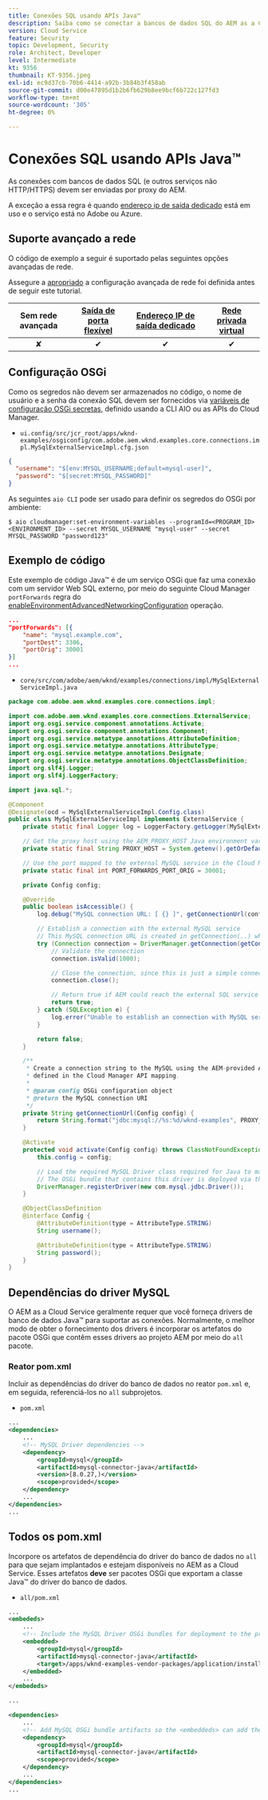 ```yaml
---
title: Conexões SQL usando APIs Java™
description: Saiba como se conectar a bancos de dados SQL do AEM as a Cloud Service usando APIs Java™ SQL e portas de saída.
version: Cloud Service
feature: Security
topic: Development, Security
role: Architect, Developer
level: Intermediate
kt: 9356
thumbnail: KT-9356.jpeg
exl-id: ec9d37cb-70b6-4414-a92b-3b84b3f458ab
source-git-commit: d00e47895d1b2b6fb629b8ee9bcf6b722c127fd3
workflow-type: tm+mt
source-wordcount: '305'
ht-degree: 0%

---
```


# Conexões SQL usando APIs Java™

As conexões com bancos de dados SQL (e outros serviços não HTTP/HTTPS) devem ser enviadas por proxy do AEM.

A exceção a essa regra é quando [endereço ip de saída dedicado](../dedicated-egress-ip-address.md) está em uso e o serviço está no Adobe ou Azure.

## Suporte avançado a rede

O código de exemplo a seguir é suportado pelas seguintes opções avançadas de rede.

Assegure a [apropriado](../advanced-networking.md#advanced-networking) a configuração avançada de rede foi definida antes de seguir este tutorial.

| Sem rede avançada | [Saída de porta flexível](../flexible-port-egress.md) | [Endereço IP de saída dedicado](../dedicated-egress-ip-address.md) | [Rede privada virtual](../vpn.md) |
|:-----:|:-----:|:------:|:---------:|
| ✘ | ✔ | ✔ | ✔ |

## Configuração OSGi

Como os segredos não devem ser armazenados no código, o nome de usuário e a senha da conexão SQL devem ser fornecidos via [variáveis de configuração OSGi secretas](https://experienceleague.adobe.com/docs/experience-manager-cloud-service/implementing/deploying/configuring-osgi.html#secret-configuration-values), definido usando a CLI AIO ou as APIs do Cloud Manager.

+ `ui.config/src/jcr_root/apps/wknd-examples/osgiconfig/com.adobe.aem.wknd.examples.core.connections.impl.MySqlExternalServiceImpl.cfg.json`

```json
{
  "username": "$[env:MYSQL_USERNAME;default=mysql-user]",
  "password": "$[secret:MYSQL_PASSWORD]"
}
```

As seguintes `aio CLI` pode ser usado para definir os segredos do OSGi por ambiente:

```shell
$ aio cloudmanager:set-environment-variables --programId=<PROGRAM_ID> <ENVIRONMENT_ID> --secret MYSQL_USERNAME "mysql-user" --secret MYSQL_PASSWORD "password123"
```

## Exemplo de código

Este exemplo de código Java™ é de um serviço OSGi que faz uma conexão com um servidor Web SQL externo, por meio do seguinte Cloud Manager `portForwards` regra do [enableEnvironmentAdvancedNetworkingConfiguration](https://www.adobe.io/experience-cloud/cloud-manager/reference/api/#operation/enableEnvironmentAdvancedNetworkingConfiguration) operação.

```json
...
"portForwards": [{
    "name": "mysql.example.com",
    "portDest": 3306,
    "portOrig": 30001
}]
...
```

+ `core/src/com/adobe/aem/wknd/examples/connections/impl/MySqlExternalServiceImpl.java`

```java
package com.adobe.aem.wknd.examples.core.connections.impl;

import com.adobe.aem.wknd.examples.core.connections.ExternalService;
import org.osgi.service.component.annotations.Activate;
import org.osgi.service.component.annotations.Component;
import org.osgi.service.metatype.annotations.AttributeDefinition;
import org.osgi.service.metatype.annotations.AttributeType;
import org.osgi.service.metatype.annotations.Designate;
import org.osgi.service.metatype.annotations.ObjectClassDefinition;
import org.slf4j.Logger;
import org.slf4j.LoggerFactory;

import java.sql.*;

@Component
@Designate(ocd = MySqlExternalServiceImpl.Config.class)
public class MySqlExternalServiceImpl implements ExternalService {
    private static final Logger log = LoggerFactory.getLogger(MySqlExternalServiceImpl.class);

    // Get the proxy host using the AEM_PROXY_HOST Java environment variable provided by AEM as a Cloud Service
    private static final String PROXY_HOST = System.getenv().getOrDefault("AEM_PROXY_HOST", "proxy.tunnel");

    // Use the port mapped to the external MySQL service in the Cloud Manager API call
    private static final int PORT_FORWARDS_PORT_ORIG = 30001;

    private Config config;

    @Override
    public boolean isAccessible() {
        log.debug("MySQL connection URL: [ {} ]", getConnectionUrl(config));

        // Establish a connection with the external MySQL service
        // This MySQL connection URL is created in getConnection(..) which will use the AEM_PROXY_HOST is it exists, and the proxied port.
        try (Connection connection = DriverManager.getConnection(getConnectionUrl(config), config.username(), config.password())) {
            // Validate the connection
            connection.isValid(1000);

            // Close the connection, since this is just a simple connectivity check
            connection.close();

            // Return true if AEM could reach the external SQL service
            return true;
        } catch (SQLException e) {
            log.error("Unable to establish an connection with MySQL service using connection URL  [ {} ]", getConnectionUrl(config), e);
        }

        return false;
    }

    /**
     * Create a connection string to the MySQL using the AEM-provided AEM_PROXY_HOST and portForwards.portOrg port
     * defined in the Cloud Manager API mapping.
     *
     * @param config OSGi configuration object
     * @return the MySQL connection URI
     */
    private String getConnectionUrl(Config config) {
        return String.format("jdbc:mysql://%s:%d/wknd-examples", PROXY_HOST, PORT_FORWARDS_PORT_ORIG);
    }

    @Activate
    protected void activate(Config config) throws ClassNotFoundException, SQLException {
        this.config = config;

        // Load the required MySQL Driver class required for Java to make the connection
        // The OSGi bundle that contains this driver is deployed via the project's all project
        DriverManager.registerDriver(new com.mysql.jdbc.Driver());
    }

    @ObjectClassDefinition
    @interface Config {
        @AttributeDefinition(type = AttributeType.STRING)
        String username();

        @AttributeDefinition(type = AttributeType.STRING)
        String password();
    }
}
```

## Dependências do driver MySQL

O AEM as a Cloud Service geralmente requer que você forneça drivers de banco de dados Java™ para suportar as conexões. Normalmente, o melhor modo de obter o fornecimento dos drivers é incorporar os artefatos do pacote OSGi que contêm esses drivers ao projeto AEM por meio do `all` pacote.

### Reator pom.xml

Incluir as dependências do driver do banco de dados no reator `pom.xml` e, em seguida, referenciá-los no `all` subprojetos.

+ `pom.xml`

```xml
...
<dependencies>
    ...
    <!-- MySQL Driver dependencies -->
    <dependency>
        <groupId>mysql</groupId>
        <artifactId>mysql-connector-java</artifactId>
        <version>[8.0.27,)</version>
        <scope>provided</scope>
    </dependency>
    ...
</dependencies>
...
```

## Todos os pom.xml

Incorpore os artefatos de dependência do driver do banco de dados no `all` para que sejam implantados e estejam disponíveis no AEM as a Cloud Service. Esses artefatos __deve__ ser pacotes OSGi que exportam a classe Java™ do driver do banco de dados.

+ `all/pom.xml`

```xml
...
<embededs>
    ...
    <!-- Include the MySQL Driver OSGi bundles for deployment to the project -->
    <embedded>
        <groupId>mysql</groupId>
        <artifactId>mysql-connector-java</artifactId>
        <target>/apps/wknd-examples-vendor-packages/application/install</target>
    </embedded>
    ...
</embededs>

...

<dependencies>
    ...
    <!-- Add MySQL OSGi bundle artifacts so the <embeddeds> can add them to the project -->
    <dependency>
        <groupId>mysql</groupId>
        <artifactId>mysql-connector-java</artifactId>
        <scope>provided</scope>
    </dependency>
    ...
</dependencies>
...
```
